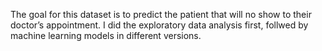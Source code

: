 The goal for this dataset is to predict the patient that will no show to their doctor’s appointment. 
I did the exploratory data analysis first, follwed by machine learning models in different versions.
